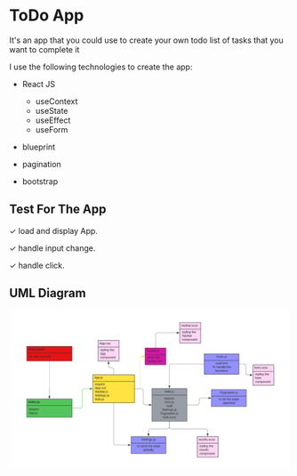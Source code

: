 # ToDo App

It's an app that you could use to create your own todo list of tasks that you want to complete it

I use the following technologies to create the app:

- React JS

  - useContext
  - useState
  - useEffect
  - useForm

- blueprint
- pagination
- bootstrap

## Test For The App

✓ load and display App.

✓ handle input change.

✓ handle click.

## UML Diagram

![UML Diagram](<./assets/UML%20class%20(7).png>)
